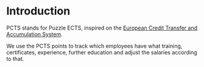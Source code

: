 # Introduction

PCTS stands for Puzzle ECTS, inspired on the
[European Credit Transfer and Accumulation System](https://en.wikipedia.org/wiki/European_Credit_Transfer_and_Accumulation_System).

We use the PCTS points to track which employees have what
training, certificates, experience, further education and adjust the salaries
according to that.
